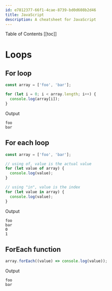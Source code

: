 ```yaml
---
id: e7812377-66f1-4cae-8739-bd0d608b2d46
title: JavaScript
description: A cheatsheet for JavaScript
---
```


Table of Contents
[[toc]]

# Loops

## For loop

```js
const array = ['foo', 'bar'];

for (let i = 0; i < array.length; i++) {
  console.log(array[i]);
}
```

Output
```
foo
bar
```

## For each loop
```js
const array = ['foo', 'bar'];

// using of, value is the actual value
for (let value of array) {
  console.log(value);
}

// using "in", value is the index
for (let value in array) {
  console.log(value);
}
```

Output
```
foo
bar
0
1
```

## ForEach function
```js
array.forEach((value) => console.log(value));
```

Output
```
foo
bar
```
